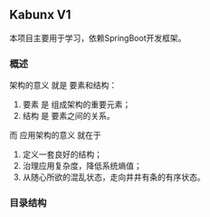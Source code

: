 ## Kabunx V1

本项目主要用于学习，依赖SpringBoot开发框架。

### 概述

架构的意义 就是 要素和结构：

1. 要素 是 组成架构的重要元素；
2. 结构 是 要素之间的关系。

而 应用架构的意义 就在于

1. 定义一套良好的结构；
2. 治理应用复杂度，降低系统熵值；
3. 从随心所欲的混乱状态，走向井井有条的有序状态。

### 目录结构
